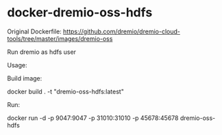# docker-dremio-oss-hdfs
Original Dockerfile: https://github.com/dremio/dremio-cloud-tools/tree/master/images/dremio-oss

Run dremio as hdfs user

Usage:

Build image:

docker build . -t "dremio-oss-hdfs:latest"


Run:

docker run -d -p 9047:9047 -p 31010:31010 -p 45678:45678 dremio-oss-hdfs
